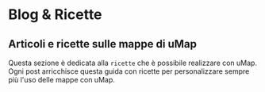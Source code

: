 # Blog & Ricette
<style> .md-nav__item .md-nav__link--active {    display: none;}</style>


## Articoli e ricette sulle mappe di uMap

Questa sezione è dedicata alla `ricette` che è possibile realizzare con uMap. Ogni post arricchisce questa guida con ricette per personalizzare sempre più l'uso delle mappe con uMap.
